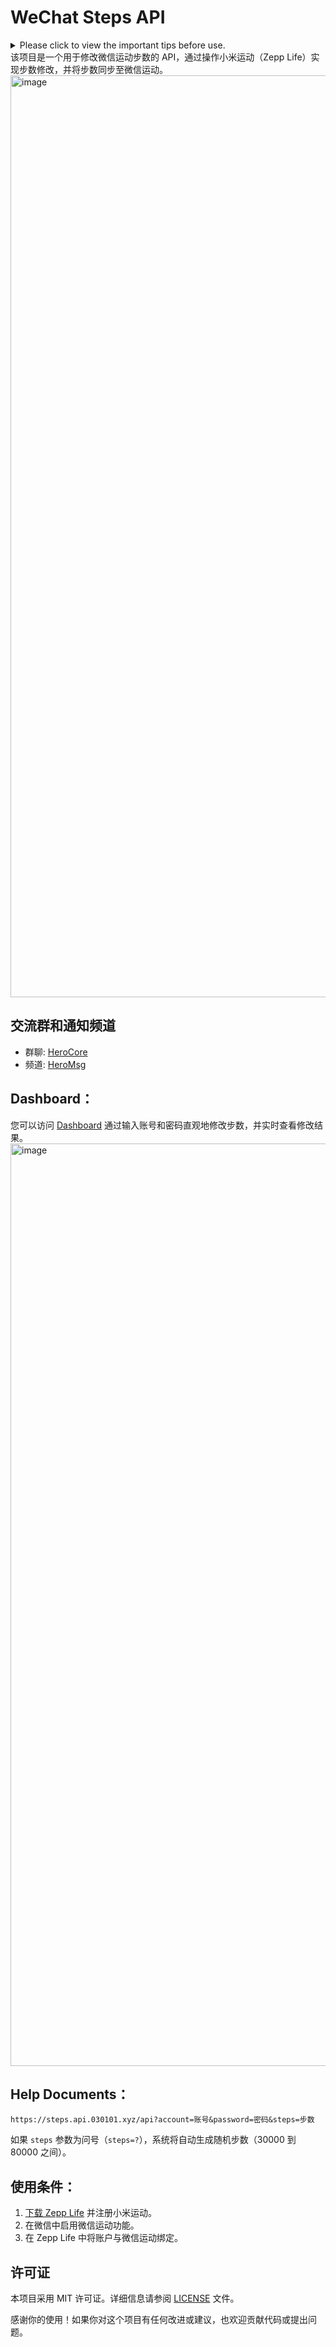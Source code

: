 # WeChat Steps API

<details>
  <summary>Please click to view the important tips before use.</summary>

## 免责声明

1. 在使用WeChat Steps API服务时，用户不得以任何方式侵犯他人的合法权益。
2. 本服务不对用户在使用过程中可能发生的数据泄露负责。
3. 用户应合法合规使用本服务，不得用于任何非法活动。
4. 我们不对用户因违反微信平台规定而导致的后果负责。
5. 任何非法或滥用本API所产生的后果将由用户自行承担。
6. 本API可能在未经通知的情况下进行更新或修改，恕不另行通知。
7. 用户需妥善保管API密钥，不得将其透露给他人，一切后果由用户自行负责。
8. 我们不对用户在使用本服务时可能遭受的任何健康问题负责。
9. 请在合法合规的范围内使用本服务，切勿滥用或用于违法活动。
10. 使用本服务即表示用户同意遵守微信平台及相关法规，一切后果由用户自行承担。

免责声明的任何更改将通过本页面发布，用户应定期查看以获取最新信息。

免责声明的效力范围将覆盖使用WeChat Steps API服务的所有用户，包括匿名用户。

本服务可能在未经通知的情况下进行更新或修改，恕不另行通知。

本服务的所有权归开发者所有，未经许可不得进行反向工程或逆向分析。

对于由于不可抗力因素导致的服务中断，我们不承担任何责任。

请不要滥用本服务，以免影响其他用户的正常使用。

用户在使用WeChat Steps API服务时，应保持合理谨慎，自行承担风险，对于因使用本服务而导致的一切后果负责。

如果您对本免责声明有任何疑问，请[邮件](mailto:info@030101.xyz)联系。将尽全力为您提供必要的协助和解释。

**在使用本服务前务必审慎阅读并理解本免责声明的全部内容，使用本服务将被视为对本免责声明的接受和遵守。**

</details>
该项目是一个用于修改微信运动步数的 API，通过操作小米运动（Zepp Life）实现步数修改，并将步数同步至微信运动。

<img width="1475" alt="image" src="https://github.com/ymyuuu/Steps-API/assets/135582157/a5aeb9e6-36b6-484d-8c01-7af98a5a857a">

## 交流群和通知频道

- 群聊: [HeroCore](https://t.me/HeroCore)
- 频道: [HeroMsg](https://t.me/HeroMsg)

## Dashboard：

您可以访问 [Dashboard](https://steps.api.030101.xyz/dash) 通过输入账号和密码直观地修改步数，并实时查看修改结果。
<img width="1476" alt="image" src="https://github.com/ymyuuu/Steps-API/assets/135582157/14ddab0f-1664-44f9-85ab-008ba7cbe4ce">

## Help Documents：

```plaintext
https://steps.api.030101.xyz/api?account=账号&password=密码&steps=步数
```
如果 <code>steps</code> 参数为问号（<code>steps=?</code>），系统将自动生成随机步数（30000 到 80000 之间）。

## 使用条件：

1. [下载 Zepp Life](https://apps.apple.com/cn/app/zepp-life-%E5%8E%9F%E5%B0%8F%E7%B1%B3%E8%BF%90%E5%8A%A8/id938688461) 并注册小米运动。
2. 在微信中启用微信运动功能。
3. 在 Zepp Life 中将账户与微信运动绑定。

## 许可证

本项目采用 MIT 许可证。详细信息请参阅 [LICENSE](LICENSE) 文件。

感谢你的使用！如果你对这个项目有任何改进或建议，也欢迎贡献代码或提出问题。
